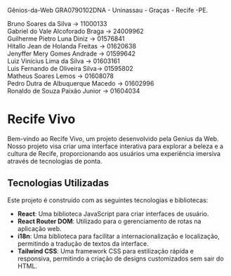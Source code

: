 Gênios-da-Web GRA0790102DNA - Uninassau - Graças - Recife -PE.<br/>

Bruno Soares da Silva -> 11000133<br/>
Gabriel do Vale Alcoforado Braga -> 24009962<br/>
Guilherme Pietro Luna Diniz -> 01576841<br/>
Hitallo Jean de Holanda Freitas -> 01620638<br/>
Jenyffer Mery Gomes Andrade -> 01599642<br/>
Luiz Vinicius Lima da Silva -> 01603161<br/>
Luis Fernando de Oliveira Silva-> 01595802<br/>
Matheus Soares Lemos -> 01608078<br/>
Pedro Dutra de Albuquerque Macedo -> 01602996<br/>
Ronaldo de Souza Paixão Junior -> 01604034<br/>

  # Recife Vivo

Bem-vindo ao Recife Vivo, um projeto desenvolvido pela Genius da Web. Nosso projeto visa criar uma interface interativa para explorar a beleza e a cultura de Recife, proporcionando aos usuários uma experiência imersiva através de tecnologias de ponta.

## Tecnologias Utilizadas

Este projeto é construído com as seguintes tecnologias e bibliotecas:

- **React**: Uma biblioteca JavaScript para criar interfaces de usuário.
- **React Router DOM**: Utilizado para o gerenciamento de rotas na aplicação web.
- **i18n**: Uma biblioteca para facilitar a internacionalização e localização, permitindo a tradução de textos da interface.
- **Tailwind CSS**: Uma framework CSS para estilização rápida e responsiva, permitindo a criação de designs customizados sem sair do HTML.
